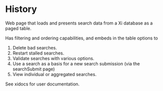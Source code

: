 # History
Web page that loads and presents search data from a Xi database as a paged table.

Has filtering and ordering capabilities, and embeds in the table options to 
1. Delete bad searches.
2. Restart stalled searches.
3. Validate searches with various options.
4. Use a search as a basis for a new search submission (via the searchSubmit page)
5. View individual or aggregated searches.

See xidocs for user documentation.
